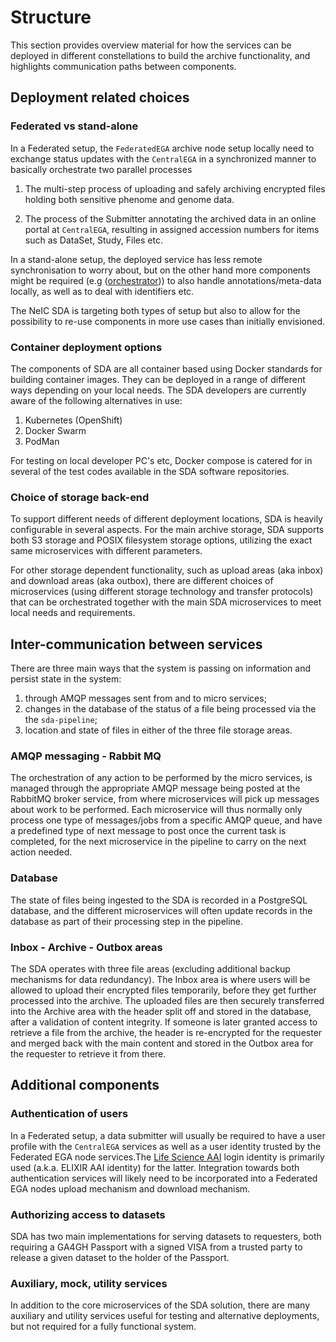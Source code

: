 Structure
=========

This section provides overview material for how the services can be deployed in different constellations to build the archive functionality, and highlights communication paths between components.


Deployment related choices
--------------------------

### Federated vs stand-alone

In a Federated setup, the `FederatedEGA` archive node setup locally need to exchange status updates with the `CentralEGA` in a synchronized manner to basically orchestrate two parallel processes

1. The multi-step process of uploading and safely archiving encrypted files holding both sensitive phenome and genome data.

2. The process of the Submitter annotating the archived data in an online portal at `CentralEGA`, resulting in assigned accession numbers for items such as DataSet, Study, Files etc.


In a stand-alone setup, the deployed service has less remote synchronisation to worry about, but on the other hand more components might be required (e.g ([orchestrator](services/orchestrator))) to also handle annotations/meta-data locally, as well as to deal with identifiers etc.

The NeIC SDA is targeting both types of setup but also to allow for the possibility to re-use components in more use cases than initially envisioned.


### Container deployment options

The components of SDA are all container based using Docker standards for building container images. They can be deployed in a range of different ways depending on your local needs. The SDA developers are currently aware of the following alternatives in use:

1. Kubernetes (OpenShift)
2. Docker Swarm
3. PodMan

For testing on local developer PC's etc, Docker compose is catered for in several of the test codes available in the SDA software repositories.


### Choice of storage back-end

To support different needs of different deployment locations, SDA is heavily configurable in several aspects. For the main archive storage, SDA supports both S3 storage and POSIX filesystem storage options, utilizing the exact same microservices with different parameters.

For other storage dependent functionality, such as upload areas (aka inbox) and download areas (aka outbox), there are different choices of microservices (using different storage technology and transfer protocols) that can be orchestrated together with the main SDA microservices to meet local needs and requirements. 


Inter-communication between services
------------------------------------

There are three main ways that the system is passing on information and persist state in the system:

1. through AMQP messages sent from and to micro services;
2. changes in the database of the status of a file being processed via the the `sda-pipeline`;
3. location and state of files in either of the three file storage areas.

### AMQP messaging - Rabbit MQ

The orchestration of any action to be performed by the micro services, is managed through the appropriate AMQP message being posted at the RabbitMQ broker service, from where microservices will pick up messages about work to be performed. Each microservice will thus normally only process one type of messages/jobs from a specific AMQP queue, and have a predefined type of next message to post once the current task is completed, for the next microservice in the pipeline to carry on the next action needed.

### Database

The state of files being ingested to the SDA is recorded in a PostgreSQL database, and the different microservices will often update records in the database as part of their processing step in the pipeline.

### Inbox - Archive - Outbox areas

The SDA operates with three file areas (excluding additional backup mechanisms for data redundancy). The Inbox area is where users will be allowed to upload their encrypted files temporarily, before they get further processed into the archive. The uploaded files are then securely transferred into the Archive area with the header split off and stored in the database, after a validation of content integrity. If someone is later granted access to retrieve a file from the archive, the header is re-encrypted for the requester and merged back with the main content and stored in the Outbox area for the requester to retrieve it from there.


Additional components
---------------------

### Authentication of users

In a Federated setup, a data submitter will usually be required to have a user profile with the `CentralEGA` services as well as a user identity trusted by the Federated EGA node services.The [Life Science AAI](https://lifescience-ri.eu/) login identity is primarily used (a.k.a. ELIXIR AAI identity) for the latter. Integration towards both authentication services will likely need to be incorporated into a Federated EGA nodes upload mechanism and download mechanism.

### Authorizing access to datasets

SDA has two main implementations for serving datasets to requesters, both requiring a GA4GH Passport with a signed VISA from a trusted party to release a given dataset to the holder of the Passport.  


### Auxiliary, mock, utility services

In addition to the core microservices of the SDA solution, there are many auxiliary and utility services useful for testing and alternative deployments, but not required for a fully functional system.